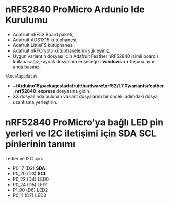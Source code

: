 # nRF52840 ProMicro Ardunio Ide Kurulumu #
- Adafruit nRF52 Board paketi,
- Adafruit ADS1X15 kütüphanesi,
- Adafruit LittleFS kütüphanesi,
- Adafruit nRFCrypto kütüphanelerini yükleyiniz.
- Uygun variant.h dosyası için Adafruit Feather nRF52840 isimli board'ı kullanacağız,kaynak dosyalara erişeceğiz: **windows + r** tuşuna aynı anda basınız.
``` 
%localappdata%
```
- **~\Arduino15\packages\adafruit\hardware\nrf52\1.7.0\variants\feather_nrf52840_express**      dosyasına gidin.
- XX dosyasında bulunan variant dosyalarını bir önceki adımdaki dosya uzantısına yerleştirin.

# nRF52840 ProMicro'ya bağlı LED pin yerleri ve I2C iletişimi için SDA SCL pinlerinin tanımı
Ledler ve I2C için:
- P0_17 (D2) **SDA**
- P0_20 (D3) **SCL**
- P0_22 (D4) LED0
- P0_24 (D5) LED1
- P1_00 (D6) LED2
- P0_11 (D7) LED3
